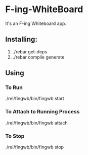 F-ing-WhiteBoard
================

It's an F-ing Whiteboard app.


Installing:
-----------

1. ./rebar get-deps
2. ./rebar compile generate


Using
-----

### To Run 
  ./rel/fingwb/bin/fingwb start

### To Attach to Running Process
  ./rel/fingwb/bin/fingwb attach

### To Stop 
  ./rel/fingwb/bin/fingwb stop
